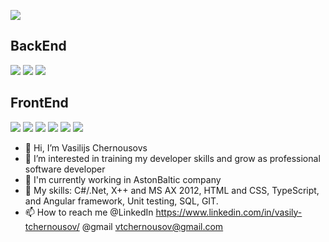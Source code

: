 ![](https://img.shields.io/badge/OS-Windows-informational?style=flat&logo=data:image/svg%2bxml;base64,<BASE64_DATA>)

BackEnd
-
![](https://img.shields.io/badge/Editor-VisualStudio-informational&color?style=flat&logo=data:image/svg%2bxml;base64,<BASE64_DATA>)
![](https://img.shields.io/badge/Code-C_Sharp-informational&color?style=flat&logo=data:image/svg%2bxml;base64,<BASE64_DATA>)
![](https://img.shields.io/badge/Framework-ASP.NET-informational&color?style=flat&logo=data:image/svg%2bxml;base64,<BASE64_DATA>)


FrontEnd
-
![](https://img.shields.io/badge/Editor-VStudio_Code-informational?style=flat&logo=data:image/svg%2bxml;base64,<BASE64_DATA>)
![](https://img.shields.io/badge/Code-HTML&CSS-informational?style=flat&logo=data:image/svg%2bxml;base64,<BASE64_DATA>)
![](https://img.shields.io/badge/Code-JavaScript-informational?style=flat&logo=data:image/svg%2bxml;base64,<BASE64_DATA>)
![](https://img.shields.io/badge/Code-TypeScript-informational?style=flat&logo=data:image/svg%2bxml;base64,<BASE64_DATA>)
![](https://img.shields.io/badge/Framework-Angular-informational?style=flat&logo=data:image/svg%2bxml;base64,<BASE64_DATA>)
![](https://img.shields.io/badge/open_source_toolkit-Bootstrap-informational?style=flat&logo=data:image/svg%2bxml;base64,<BASE64_DATA>)

- 👋 Hi, I’m Vasilijs Chernousovs
- 👀 I’m interested in training my developer skills and grow as professional software developer 
- 🌱 I'm currently working in AstonBaltic company
- 🌱 My skills: C#/.Net, X++ and MS AX 2012, HTML and CSS, TypeScript, and Angular framework, Unit testing, SQL, GIT. 
- 📫 How to reach me @LinkedIn https://www.linkedin.com/in/vasily-tchernousov/ @gmail vtchernousov@gmail.com

<!---
Chernousovs/Chernousovs is a ✨ special ✨ repository because its `README.md` (this file) appears on your GitHub profile.
You can click the Preview link to take a look at your changes.
--->

